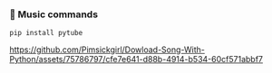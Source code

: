 ### 🎵 Music commands

```
pip install pytube
```



https://github.com/Pimsickgirl/Dowload-Song-With-Python/assets/75786797/cfe7e641-d88b-4914-b534-60cf571abbf7

